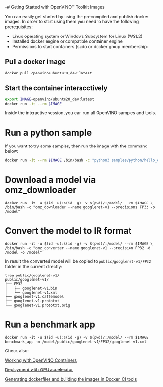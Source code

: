 -# Geting Started with OpenVINO™ Toolkit Images

You can easily get started by using the precompiled and publish docker images.
In order to start using them you need to have the following prerequisites:
- Linux operating system or Windows Subsystem for Linux (WSL2)
- Installed docker engine or compatible container engine
- Permissions to start containers (sudo or docker group membership)

## Pull a docker image

```
docker pull openvino/ubuntu20_dev:latest
```

## Start the container interacctively

```bash
export IMAGE=openvino/ubuntu20_dev:latest
docker run -it --rm $IMAGE
```

Inside the interactive session, you can run all OpenVINO samples and tools.

# Run a python sample
If you want to try some samples, then run the image with the command below:

```bash
docker run -it --rm $IMAGE /bin/bash -c "python3 samples/python/hello_query_device/hello_query_device.py"
```

# Download a model via omz_downloader
```
docker run -it -u $(id -u):$(id -g) -v $(pwd)/:/model/ --rm $IMAGE \
/bin/bash -c "omz_downloader --name googlenet-v1 --precisions FP32 -o /model"
```
# Convert the model to IR format
```
docker run -it -u $(id -u):$(id -g) -v $(pwd)/:/model/ --rm $IMAGE \
/bin/bash -c "omz_converter --name googlenet-v1 --precision FP32 -d /model -o /model"
```
In result the converted model will be copied to `public/googlenet-v1/FP32` folder in the current directly:
```
tree public/googlenet-v1/
public/googlenet-v1/
├── FP32
│   ├── googlenet-v1.bin
│   └── googlenet-v1.xml
├── googlenet-v1.caffemodel
├── googlenet-v1.prototxt
└── googlenet-v1.prototxt.orig
```

# Run a benchmark app

```
docker run -it -u $(id -u):$(id -g) -v $(pwd)/:/model/ --rm $IMAGE benchmark_app -m /model/public/googlenet-v1/FP32/googlenet-v1.xml
```

Check also:

[Working with OpenVINO Containers](docs/containers.md)

[Deployment with GPU accelerator](docs/accelerators.md)

[Generating dockerfiles and building the images in Docker_CI tools](docs/openvino_docker.md)

